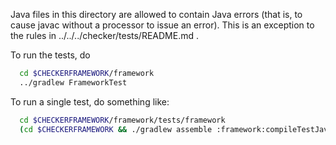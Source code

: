 Java files in this directory are allowed to contain Java errors
(that is, to cause javac without a processor to issue an error).
This is an exception to the rules in ../../../checker/tests/README.md .

To run the tests, do
```sh
  cd $CHECKERFRAMEWORK/framework
  ../gradlew FrameworkTest
```

To run a single test, do something like:
```sh
  cd $CHECKERFRAMEWORK/framework/tests/framework
  (cd $CHECKERFRAMEWORK && ./gradlew assemble :framework:compileTestJava) && javacheck -processor org.checkerframework.framework.testchecker.util.H1H2Checker -cp $CHECKERFRAMEWORK/framework/build/classes/java/test/
```
